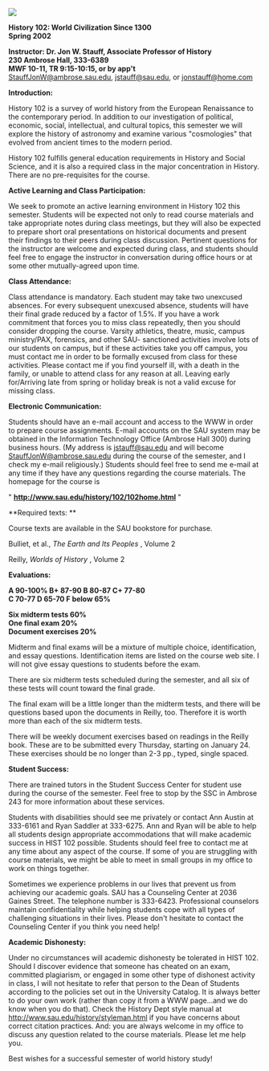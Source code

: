![](sylll_files\\history.gif)

**History 102: World Civilization Since 1300**  
**Spring 2002**

**Instructor: Dr. Jon W. Stauff, Associate Professor of History**  
**230 Ambrose Hall, 333-6389**  
**MWF 10-11, TR 9:15-10:15, or by app't**  
[StauffJonW@ambrose.sau.edu](mailto:StauffJonW@ambrose.sau.edu),
[jstauff@sau.edu](mailto:jstauff@sau.edu), or
[jonstauff@home.com](mailto:jonstauff@home.com)

**Introduction:**

History 102 is a survey of world history from the European Renaissance to the
contemporary period.  In addition to our investigation of political, economic,
social, intellectual, and cultural topics, this semester we will explore the
history of astronomy and examine various "cosmologies" that evolved from
ancient times to the modern period.

History 102 fulfills general education requirements in History and Social
Science, and it is also a required class in the major concentration in
History.  There are no pre-requisites for the course.

**Active Learning and Class Participation:**

We seek to promote an active learning environment in History 102 this
semester.  Students will be expected not only to read course materials and
take appropriate notes during class meetings, but they will also be expected
to prepare short oral presentations on historical documents and present their
findings to their peers during class discussion.  Pertinent questions for the
instructor are welcome and expected during class, and students should feel
free to engage the instructor in conversation during office hours or at some
other mutually-agreed upon time.

**Class Attendance:**

Class attendance is mandatory.  Each student may take two unexcused absences.
For every subsequent unexcused absence, students will have their final grade
reduced by a factor of 1.5%.  If you have a work commitment that forces you to
miss class repeatedly, then you should consider dropping the course.  Varsity
athletics, theatre, music, campus ministry/PAX, forensics, and other SAU-
sanctioned activities involve lots of our students on campus, but if these
activities take you off campus, you must contact me in order to be formally
excused from class for these activities.  Please contact me if you find
yourself ill, with a death in the family, or unable to attend class for any
reason at all.  Leaving early for/Arriving late from spring or holiday break
is not a valid excuse for missing class.

**Electronic Communication:**

Students should have an e-mail account and access to the WWW in order to
prepare course assignments.  E-mail accounts on the SAU system may be obtained
in the Information Technology Office (Ambrose Hall 300) during business hours.
(My address is [jstauff@sau.edu](mailto:jstauff@sau.edu) and will become
[StauffJonW@ambrose.sau.edu](mailto:StauffJonW@ambrose.sau.edu) during the
course of the semester, and I check my e-mail religiously.)  Students should
feel free to send me e-mail at any time if they have any questions regarding
the course materials.  The homepage for the course is

" **http://www.sau.edu/history/102/102home.html** "

**Required texts:  **

Course texts are available in the SAU bookstore for purchase.

Bulliet, et al., _The Earth and Its Peoples_ , Volume 2

Reilly, _Worlds of History_ , Volume 2

**Evaluations:**

**A          90-100%  B+       87-90      B          80-87    C+       77-80**  
**C          70-77        D         65-70      F below 65%**  


**Six midterm tests              60%**  
**One final exam                   20%**  
**Document exercises        20%**

Midterm and final exams will be a mixture of multiple choice, identification,
and essay questions.  Identification items are listed on the course web site.
I will not give essay questions to students before the exam.

There are six midterm tests scheduled during the semester, and all six of
these tests will count toward the final grade.

The final exam will be a little longer than the midterm tests, and there will
be questions based upon the documents in Reilly, too.  Therefore it is worth
more than each of the six midterm tests.

There will be weekly document exercises based on readings in the Reilly book.
These are to be submitted every Thursday, starting on January 24.  These
exercises should be no longer than 2-3 pp., typed, single spaced.

**Student Success:**

There are trained tutors in the Student Success Center for student use during
the course of the semester.  Feel free to stop by the SSC in Ambrose 243 for
more information about these services.

Students with disabilities should see me privately or contact Ann Austin at
333-6161 and Ryan Saddler at 333-6275.  Ann and Ryan will be able to help all
students design appropriate accommodations that will make academic success in
HIST 102 possible.  Students should feel free to contact me at any time about
any aspect of the course.  If some of you are struggling with course
materials, we might be able to meet in small groups in my office to work on
things together.

Sometimes we experience problems in our lives that prevent us from achieving
our academic goals.  SAU has a Counseling Center at 2036 Gaines Street.  The
telephone number is 333-6423.  Professional counselors maintain
confidentiality while helping students cope with all types of challenging
situations in their lives.   Please don't hesitate to contact the Counseling
Center if you think you need help!

**Academic Dishonesty:**

Under no circumstances will academic dishonesty be tolerated in HIST 102.
Should I discover evidence that someone has cheated on an exam, committed
plagiarism, or engaged in some other type of dishonest activity in class, I
will not hesitate to refer that person to the Dean of Students according to
the policies set out in the University Catalog.  It is always better to do
your own work (rather than copy it from a WWW page...and we do know when you
do that).  Check the History Dept style manual at
<http://www.sau.edu/history/styleman.html> if you have concerns about correct
citation practices. And: you are always welcome in my office to discuss any
question related to the course materials.  Please let me help you.

Best wishes for a successful semester of world history study!

